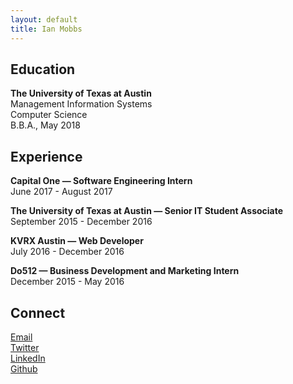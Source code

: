 ```yaml
---
layout: default
title: Ian Mobbs
---
```


## Education

**The University of Texas at Austin**  
Management Information Systems  
Computer Science  
B.B.A., May 2018  

## Experience

**Capital One — Software Engineering Intern**  
June 2017 - August 2017  

**The University of Texas at Austin — Senior IT Student Associate**  
September 2015 - December 2016

**KVRX Austin — Web Developer**  
July 2016 - December 2016  

**Do512 — Business Development and Marketing Intern**  
December 2015 - May 2016  

<!--
## Coursework

### MIS

MIS 375 - Strategic IT Management  
MIS 374 - Business Systems Development  
MIS 373 - Advanced Analytics Programming  
MIS 373 - Mobile Apps & Web Services  
  
### CS  
  
CS 329E - Software Engineering  
CS 329E - Data Visualization  
CS 329E - Elements of Mobile Computing  
  
### Other  
  
STA 371G - Statistics and Modeling  
MAN 338 - Learn Startup Essentials  
-->
## Connect  

<a href="mailto:hello@ianmobbs.com" target="_blank">Email</a>  
<a href="https://twitter.com/mobbsdev" target="_blank">Twitter</a>  
<a href="https://linkedin.com/in/ianmobbs" target="_blank">LinkedIn</a>  
<a href="https://github.com/ianmobbs" target="_blank">Github</a>  
  
<br />
<br />